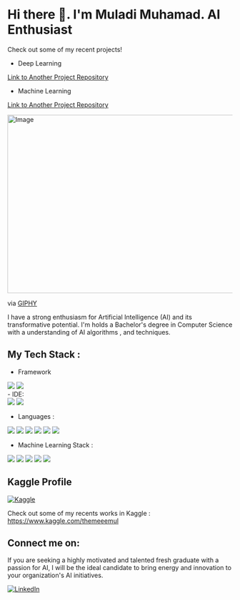 # Hi there 👋. I'm Muladi Muhamad. AI Enthusiast

Check out some of my recent projects!

- Deep Learning

[Link to Another Project Repository](https://github.com/Muladi-Prog/Deep_Learning)

- Machine Learning

[Link to Another Project Repository](https://github.com/Muladi-Prog/Machine_Learning)

<img src="https://media.giphy.com/media/TdjQAgDIkRsYm1HUbt/giphy.gif" alt="Image" width="800" height="400">



via [GIPHY](https://giphy.com/gifs/BareTreeMedia-cute-working-panting-TdjQAgDIkRsYm1HUbt)



I have a strong enthusiasm for Artificial Intelligence (AI) and its transformative potential. I'm holds a Bachelor's degree in Computer Science with a understanding of AI algorithms , and techniques.


## My Tech Stack :
 - Framework 
<div><img src="https://img.shields.io/badge/Flask-000000?style=for-the-badge&logo=flask&logoColor=white" /> <img src="https://img.shields.io/badge/Bootstrap-563D7C?style=for-the-badge&logo=bootstrap&logoColor=white" /> </div>
 - IDE:
<div> <img src="https://img.shields.io/badge/Colab-F9AB00?style=for-the-badge&logo=googlecolab&color=525252" /> 
  <img src="https://img.shields.io/badge/Visual_Studio_Code-0078D4?style=for-the-badge&logo=visual%20studio%20code&logoColor=white" />
</div>

 - Languages : 
 <div>
  <img src="https://img.shields.io/badge/C-00599C?style=for-the-badge&logo=c&logoColor=white" />
  <img src="https://img.shields.io/badge/Java-ED8B00?style=for-the-badge&logo=java&logoColor=white" /> 
  <img src="https://img.shields.io/badge/Python-FFD43B?style=for-the-badge&logo=python&logoColor=blue" /> 
  <img src="https://img.shields.io/badge/-SQL-orange?logo=sql&logoColor=white&labelColor=orange">
  <img src="https://img.shields.io/badge/HTML5-E34F26?style=for-the-badge&logo=html5&logoColor=white" />
  <img src="https://img.shields.io/badge/CSS3-1572B6?style=for-the-badge&logo=css3&logoColor=white" />
</div>

 - Machine Learning Stack :
  <div> 
  <img src="https://img.shields.io/badge/Numpy-777BB4?style=for-the-badge&logo=numpy&logoColor=white" /> 
  <img src="https://img.shields.io/badge/Pandas-2C2D72?style=for-the-badge&logo=pandas&logoColor=white" /> 
  <img src="https://img.shields.io/badge/Python-FFD43B?style=for-the-badge&logo=python&logoColor=blue" /> 
  <img src="https://img.shields.io/badge/scikit_learn-F7931E?style=for-the-badge&logo=scikit-learn&logoColor=white" />
  <img src="https://img.shields.io/badge/-PyTorch-EE4C2C?logo=pytorch&logoColor=white&labelColor=EE4C2C"/>
  </div>
 

<!-- During my academic journey, I actively engaged in AI-related research projects, where I gained hands-on experience in developing and implementing machine learning models. My passion for AI led myself to explore diverse domains, including natural language processing, computer vision, and predictive analytics.

I have solid foundation in programming languages such as Python that enables me to effectively build and deploy AI models also well-versed in popular AI frameworks and libraries, including PyTorch, and possesses strong analytical and problem-solving skills.

As a fresh graduate, I've brings a fresh perspective and an eagerness to contribute to real-world AI projects. I'm a quick learner and keeps up with the latest advancements in AI by actively participating in online communities especially in Kaggle.

 -->

## Kaggle Profile

[![Kaggle](https://img.shields.io/badge/Kaggle-themeeemul-blue)](https://www.kaggle.com/themeeemul)

Check out some of my recents works in Kaggle : https://www.kaggle.com/themeeemul

## Connect me on:

If you are seeking a highly motivated and talented fresh graduate with a passion for AI, I will be the ideal candidate to bring energy and innovation to your organization's AI initiatives.


[![LinkedIn](https://img.shields.io/badge/-LinkedIn-blue?logo=linkedin&logoColor=white&labelColor=blue)](https://www.linkedin.com/in/muladi-muhamad-249697193/)



<!--
**Muladi-Prog/Muladi-Prog** is a ✨ _special_ ✨ repository because its `README.md` (this file) appears on your GitHub profile.

Here are some ideas to get you started:

- 🔭 I’m currently working on ...
- 🌱 I’m currently learning ...
- 👯 I’m looking to collaborate on ...
- 🤔 I’m looking for help with ...
- 💬 Ask me about ...
- 📫 How to reach me: ...
- 😄 Pronouns: ...
- ⚡ Fun fact: ...
-->
